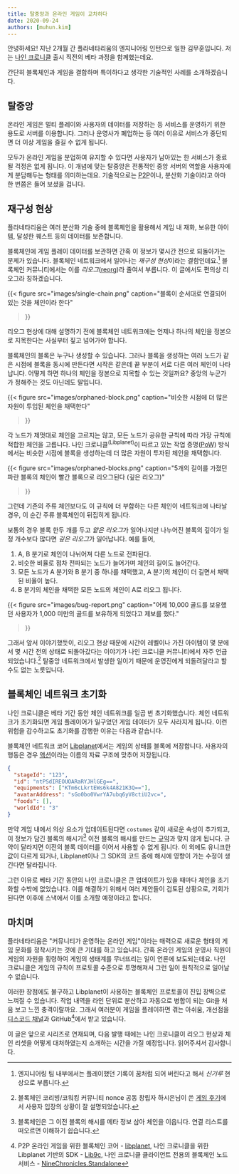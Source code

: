 ```yaml
---
title: 탈중앙과 온라인 게임이 교차하다
date: 2020-09-24
authors: [muhun.kim]
---
```


안녕하세요! 지난 2개월 간 플라네타리움의 엔지니어링 인턴으로 일한 김무훈입니다. 저는 [나인 크로니클] 출시 직전의 베타 과정을 함께했는데요.

간단히 블록체인과 게임을 결합하며 특이하다고 생각한 기술적인 사례를 소개하겠습니다.

[나인 크로니클]: https://nine-chronicles.com

## 탈중앙

온라인 게임은 멀티 플레이와 사용자의 데이터를 저장하는 등 서비스를 운영하기 위한 용도로 서버를 이용합니다. 그러나 운영사가 폐업하는 등 여러 이유로 서비스가 중단되면 더 이상 게임을 즐길 수 없게 됩니다.

모두가 온라인 게임을 분업하여 유지할 수 있다면 사용자가 남아있는 한 서비스가 종료될 걱정은 없게 됩니다. 이 개념에 맞는 탈중앙은 전통적인 중앙 서버의 역할을 사용자에게 분담해두는 형태를 의미하는데요. 기술적으로는 <abbr title="Peer to peer">P2P</abbr>이나, 분산화 기술이라고 아마 한 번쯤은 들어 보셨을 겁니다.

[^1]: 블록체인 네트워크에 참여하는 컴퓨터를 의미합니다.

## 재구성 현상

플라네타리움은 여러 분산화 기술 중에 블록체인을 활용해서 게임 내 재화, 보유한 아이템, 달성한 퀘스트 등의 데이터를 보존합니다.

블록체인에 게임 플레이 데이터를 보관하면 간혹 이 정보가 몇시간 전으로 되돌아가는 문제가 있습니다. 블록체인 네트워크에서 일어나는 <dfn>재구성 현상</dfn>이라는 결함인데요.[^신기루] 블록체인 커뮤니티에서는 이를 <dfn>리오그</dfn>(<abbr title="reorganization">reorg</abbr>)라 줄여서 부릅니다. 이 글에서도 편의상 리오그라 칭하겠습니다.

[^신기루]: 엔지니어링 팀 내부에서는 플레이했던 기록이 꿈처럼 되어 버린다고 해서 <dfn>신기루</dfn> 현상으로 부릅니다.

{{<
figure
  src="images/single-chain.png"
  caption="블록이 순서대로 연결되어 있는 것을 체인이라 한다"
>}}

리오그 현상에 대해 설명하기 전에 블록체인 네트워크에는 언제나 하나의 체인을 정본으로 지목한다는 사실부터 짚고 넘어가야 합니다.

블록체인의 블록은 누구나 생성할 수 있습니다. 그러나 블록을 생성하는 여러 노드가 같은 시점에 블록을 동시에 만든다면 시작은 같은데 끝 부분이 서로 다른 여러 체인이 나타납니다. 어떻게 하면 하나의 체인을 정본으로 지목할 수 있는 것일까요? 중앙의 누군가가 정해주는 것도 아닌데도 말입니다.

{{<
figure
  src="images/orphaned-block.png"
  caption="비슷한 시점에 더 많은 자원이 투입된 체인을 채택한다"
>}}

각 노드가 제멋대로 체인을 고르지는 않고, 모든 노드가 공유한 규칙에 따라 가장 규칙에 적합한 체인을 고릅니다. 나인 크로니클<sup>(Libplanet)</sup>이 따르고 있는 작업 증명(<abbr title="proof-of-work">PoW</abbr>) 방식에서는 비슷한 시점에 블록을 생성하는데 더 많은 자원이 투자된 체인을 채택합니다.

{{<
figure
  src="images/orphaned-blocks.png"
  caption="5개의 길이를 가졌던 파란 블록의 체인이 빨간 블록으로 리오그된다 (깊은 리오그)"
>}}

그런데 기존의 주류 체인보다도 이 규칙에 더 부합하는 다른 체인이 네트워크에 나타날 경우, 이 순간 주류 블록체인이 뒤집히게 됩니다.

보통의 경우 블록 한두 개를 두고 <dfn>얕은 리오그</dfn>가 일어나지만 나누어진 블록의 깊이가 일정 개수보다 많다면 <dfn>깊은 리오그</dfn>가 일어납니다. 예를 들어,

1. A, B 분기로 체인이 나뉘어져 다른 노드로 전파된다.
2. 비슷한 비율로 점차 전파되는 노드가 늘어가며 체인의 길이도 늘어간다.
3. 모든 노드가 A 분기와 B 분기 중 하나를 채택했고, A 분기의 체인이 더 길면서 채택된 비율이 높다.
4. B 분기의 체인을 채택한 모든 노드의 체인이 A로 리오그 됩니다.

<style>
@media screen and (min-width: 70em) {
  img[src="images/bug-report.png"] {
    width: 60%
  }
}
</style>

{{<
figure
  src="images/bug-report.png"
  caption="어제 10,000 골드를 보유했던 사용자가 1,000 미만의 골드를 보유하게 되었다고 제보를 했다."
>}}

그래서 앞서 이야기했듯이, 리오그 현상 때문에 시간이 레벨이나 가진 아이템이 몇 분에서 몇 시간 전의 상태로 되돌아갔다는 이야기가 나인 크로니클 커뮤니티에서 자주 언급되었습니다.[^nonce] 탈중앙 네트워크에서 발생한 일이기 때문에 운영진에게 되돌려달라고 할 수도 없는 노릇입니다.

[^nonce]: 블록체인 코리빙/코워킹 커뮤니티 nonce 공동 창립자 하시은님이 쓴 [게임 후기](https://www.facebook.com/unseenone.flohsdpsyphle/posts/1027765500973348)에서 사용자 입장의 상황이 잘 설명되었습니다.

## 블록체인 네트워크 초기화

나인 크로니클은 베타 기간 동안 체인 네트워크를 일곱 번 초기화했습니다. 체인 네트워크가 초기화되면 게임 플레이어가 일구었던 게임 데이터가 모두 사라지게 됩니다. 이런 위험을 감수하고도 초기화를 감행한 이유는 다음과 같습니다.

블록체인 네트워크 코어 [Libplanet]에서는 게임의 상태를 블록에 저장합니다. 사용자의 행동은 경우 [액션](https://docs.libplanet.io/0.9.5/api/Libplanet.Action.IAction.html)이라는 이름의 자료 구조에 맞추어 저장됩니다.

```json
{
  "stageId": "123",
  "id": "ntPSdIREOUOARaRYJHlGEg==",
  "equipments": ["KTm6cLkrtEWs6k4A821K3Q=="],
  "avatarAddress": "sGo0bo0VwrYA7ubq6yV8ctiU2vc=",
  "foods": [],
  "worldId": "3"
}
```

만약 게임 내에서 의상 요소가 업데이트된다면 `costumes` 같이 새로운 속성이 추가되고, 이 정보가 담긴 블록의 해시가[^해시] 이전 블록의 해시를 만드는 <abbr title="protocol">규약</abbr>과 맞지 않게 됩니다. 규약이 달라지면 이전의 블록 데이터를 이어서 사용할 수 없게 됩니다. 이 외에도 유니크한 값이 다르게 되거나, Libplanet이나 그 SDK의 코드 중에 해시에 영향이 가는 수정이 생긴다면 달라집니다.

그런 이유로 베타 기간 동안의 나인 크로니클은 큰 업데이트가 있을 때마다 체인을 초기화할 수밖에 없었습니다. 이를 해결하기 위해서 여러 제안들이 검토된 상황으로, 기회가 된다면 이후에 스낵에서 이를 소개할 예정이라고 합니다.

[^해시]: 블록체인은 그 이전 블록의 해시를 메타 정보 삼아 체인을 이읍니다. 연결 리스트를 떠오르면 이해하기 쉽습니다.

[libplanet]: https://libplanet.io

## 마치며

플라네타리움은 "커뮤니티가 운영하는 온라인 게임"이라는 매력으로 새로운 형태의 게임 문화를 정착시키는 것에 큰 기대를 하고 있습니다. 간혹 온라인 게임의 운영사 직원이 게임의 자원을 횡령하여 게임의 생태계를 무너뜨리는 일이 언론에 보도되는데요. 나인 크로니클은 게임의 규칙이 프로토콜 수준으로 투명해져서 그런 일이 원칙적으로 일어날 수 없습니다.

이러한 장점에도 불구하고 Libplanet이 사용하는 블록체인 프로토콜이 진입 장벽으로 느껴질 수 있습니다. 작업 내역을 라인 단위로 분산하고 자동으로 병합이 되는 Git을 처음 보고 느낀 충격이랄까요. 그래서 여러분이 게임을 플레이하면 겪는 아쉬움, 개선점을 [디스코드 채널](https://discord.gg/planetarium)과 GitHub[^GitHub]에서 받고 있습니다.

이 글은 앞으로 시리즈로 연재되며, 다음 발행 때에는 나인 크로니클이 리오그 현상과 체인 리셋을 어떻게 대처하였는지 소개하는 시간을 가질 예정입니다. 읽어주셔서 감사합니다.

[^GitHub]: P2P 온라인 게임을 위한 블록체인 코어 - [libplanet](https://github.com/planetarium/libplanet), 나인 크로니클을 위한 Libplanet 기반의 SDK - [Lib9c](https://github.com/planetarium/lib9c), 나인 크로니클 클라이언트 전용의 블록체인 노드 서비스 - [NineChronicles.Standalone](https://github.com/planetarium/ninechronicles.standalone)
